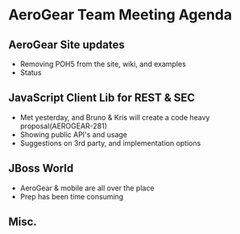 AeroGear Team Meeting Agenda
============================

AeroGear Site updates
-------------------------

* Removing POH5 from the site, wiki, and examples
* Status

JavaScript Client Lib for REST & SEC
-------------------------------------

* Met yesterday, and Bruno & Kris will create a code heavy proposal(AEROGEAR-281)
 * Showing public API's and usage
 * Suggestions on 3rd party, and implementation options

JBoss World	
-----------

* AeroGear & mobile are all over the place
 * Prep has been time consuming
 
Misc.
-----

